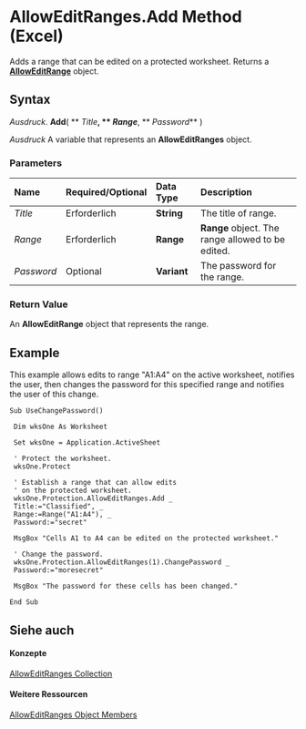 
# AllowEditRanges.Add Method (Excel)

Adds a range that can be edited on a protected worksheet. Returns a  **[AllowEditRange](2bfd80d1-3a59-162e-194a-8699ca6b0d4b.md)** object.


## Syntax

 _Ausdruck_. **Add**( ** _Title_**, ** _Range_**, ** _Password_** )

 _Ausdruck_ A variable that represents an **AllowEditRanges** object.


### Parameters



|**Name**|**Required/Optional**|**Data Type**|**Description**|
|:-----|:-----|:-----|:-----|
| _Title_|Erforderlich|**String**|The title of range.|
| _Range_|Erforderlich|**Range**|**Range** object. The range allowed to be edited.|
| _Password_|Optional|**Variant**|The password for the range.|

### Return Value

An  **AllowEditRange** object that represents the range.


## Example

This example allows edits to range "A1:A4" on the active worksheet, notifies the user, then changes the password for this specified range and notifies the user of this change.


```
Sub UseChangePassword() 
 
 Dim wksOne As Worksheet 
 
 Set wksOne = Application.ActiveSheet 
 
 ' Protect the worksheet. 
 wksOne.Protect 
 
 ' Establish a range that can allow edits 
 ' on the protected worksheet. 
 wksOne.Protection.AllowEditRanges.Add _ 
 Title:="Classified", _ 
 Range:=Range("A1:A4"), _ 
 Password:="secret" 
 
 MsgBox "Cells A1 to A4 can be edited on the protected worksheet." 
 
 ' Change the password. 
 wksOne.Protection.AllowEditRanges(1).ChangePassword _ 
 Password:="moresecret" 
 
 MsgBox "The password for these cells has been changed." 
 
End Sub
```


## Siehe auch


#### Konzepte


[AllowEditRanges Collection](c08bf170-f982-ecca-c026-df4b907e1dde.md)
#### Weitere Ressourcen


[AllowEditRanges Object Members](http://msdn.microsoft.com/library/676af5af-a9bd-339c-18e2-c3e442f67236%28Office.15%29.aspx)